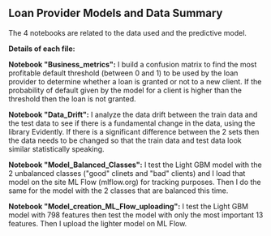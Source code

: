 ## Loan Provider Models and Data Summary

The 4 notebooks are related to the data used and the predictive model.

**Details of each file:**

**Notebook "Business_metrics":**
I build a confusion matrix to find the most profitable default threshold (between 0 and 1) to be used by the loan provider to determine whether a loan is granted or not to a new client. If the probability of default given by the model for a client is higher than the threshold then the loan is not granted.

**Notebook "Data_Drift":**
I analyze the data drift between the train data and the test data to see if there is a fundamental change in the data, using the library Evidently.
If there is a significant difference between the 2 sets then the data needs to be changed so that the train data and test data look similar statistically speaking.

**Notebook "Model_Balanced_Classes":**
I test the Light GBM model with the 2 unbalanced classes ("good" clinets and "bad" clients) and I load that model on the site ML Flow (mlflow.org) for tracking purposes. Then I do the same for the model with the 2 classes that are balanced this time.

**Notebook "Model_creation_ML_Flow_uploading":**
I test the Light GBM model with 798 features then test the model with only the most important 13 features. Then I upload the lighter model on ML Flow.
